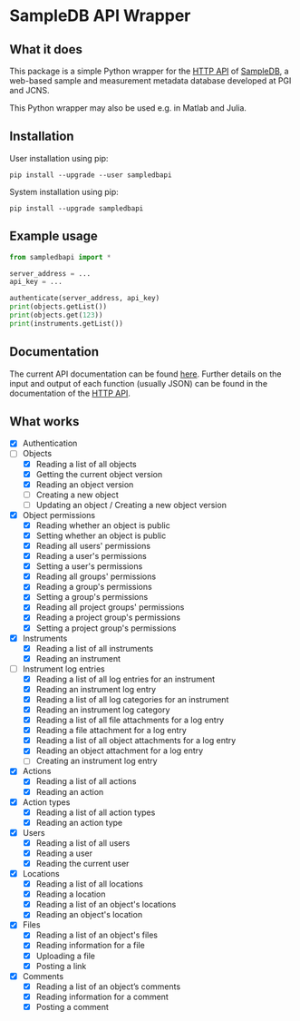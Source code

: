 # SampleDB API Wrapper
## What it does
This package is a simple Python wrapper for the [HTTP API](https://scientific-it-systems.iffgit.fz-juelich.de/SampleDB/developer_guide/api.html) of [SampleDB](https://scientific-it-systems.iffgit.fz-juelich.de/SampleDB/), a web-based sample and measurement metadata database developed at PGI and JCNS.

This Python wrapper may also be used e.g. in Matlab and Julia.

## Installation
User installation using pip:
```
pip install --upgrade --user sampledbapi
```

System installation using pip:
```
pip install --upgrade sampledbapi
```

## Example usage
```python
from sampledbapi import *

server_address = ...
api_key = ...

authenticate(server_address, api_key)
print(objects.getList())
print(objects.get(123))
print(instruments.getList())
```

## Documentation

The current API documentation can be found [here](https://zivgitlab.uni-muenster.de/ag-salinga/sampledb-api-wrapper/-/jobs/artifacts/v0.0.7/file/doc/_build/index.html?job=deploy_production).
Further details on the input and output of each function (usually JSON) can be found in the documentation of the [HTTP API](https://scientific-it-systems.iffgit.fz-juelich.de/SampleDB/developer_guide/api.html).

## What works

- [x] Authentication
- [ ] Objects
    - [x] Reading a list of all objects
    - [x] Getting the current object version
    - [x] Reading an object version
    - [ ] Creating a new object
    - [ ] Updating an object / Creating a new object version
- [x] Object permissions
    - [x] Reading whether an object is public
    - [x] Setting whether an object is public
    - [x] Reading all users' permissions
    - [x] Reading a user's permissions
    - [x] Setting a user's permissions
    - [x] Reading all groups' permissions
    - [x] Reading a group's permissions
    - [x] Setting a group's permissions
    - [x] Reading all project groups' permissions
    - [x] Reading a project group's permissions
    - [x] Setting a project group's permissions
- [x] Instruments
    - [x] Reading a list of all instruments
    - [x] Reading an instrument
- [ ] Instrument log entries
    - [x] Reading a list of all log entries for an instrument
    - [x] Reading an instrument log entry
    - [x] Reading a list of all log categories for an instrument
    - [x] Reading an instrument log category
    - [x] Reading a list of all file attachments for a log entry
    - [x] Reading a file attachment for a log entry
    - [x] Reading a list of all object attachments for a log entry
    - [x] Reading an object attachment for a log entry
    - [ ] Creating an instrument log entry
- [x] Actions
    - [x] Reading a list of all actions
    - [x] Reading an action
- [x] Action types
    - [x] Reading a list of all action types
    - [x] Reading an action type
- [x] Users
    - [x] Reading a list of all users
    - [x] Reading a user
    - [x] Reading the current user
- [x] Locations
    - [x] Reading a list of all locations
    - [x] Reading a location
    - [x] Reading a list of an object's locations
    - [x] Reading an object's location
- [x] Files
    - [x] Reading a list of an object's files
    - [x] Reading information for a file
    - [x] Uploading a file
    - [x] Posting a link
- [x] Comments
    - [x] Reading a list of an object’s comments
    - [x] Reading information for a comment
    - [x] Posting a comment
